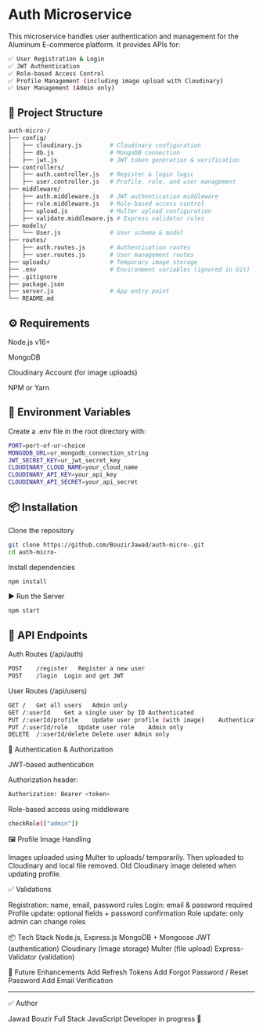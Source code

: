 # Auth Microservice

This microservice handles user authentication and management for the Aluminum E-commerce platform.
It provides APIs for:
```bash
✅ User Registration & Login
✅ JWT Authentication
✅ Role-based Access Control
✅ Profile Management (including image upload with Cloudinary)
✅ User Management (Admin only)
```

## 📂 Project Structure
```bash
auth-micro-/
├── config/
│   ├── cloudinary.js        # Cloudinary configuration
│   ├── db.js                # MongoDB connection
│   ├── jwt.js               # JWT token generation & verification
├── controllers/
│   ├── auth.controller.js   # Register & login logic
│   ├── user.controller.js   # Profile, role, and user management
├── middleware/
│   ├── auth.middleware.js   # JWT authentication middleware
│   ├── role.middleware.js   # Role-based access control
│   ├── upload.js            # Multer upload configuration
│   ├── validate.middleware.js # Express validator rules
├── models/
│   └── User.js              # User schema & model
├── routes/
│   ├── auth.routes.js       # Authentication routes
│   ├── user.routes.js       # User management routes
├── uploads/                 # Temporary image storage
├── .env                     # Environment variables (ignored in Git)
├── .gitignore
├── package.json
├── server.js                # App entry point
└── README.md
```

## ⚙️ Requirements

Node.js v16+

MongoDB

Cloudinary Account (for image uploads)

NPM or Yarn

## 🔑 Environment Variables

Create a .env file in the root directory with:

```bash
PORT=port-of-ur-choice
MONGODB_URL=ur_mongodb_connection_string
JWT_SECRET_KEY=ur_jwt_secret_key
CLOUDINARY_CLOUD_NAME=your_cloud_name
CLOUDINARY_API_KEY=your_api_key
CLOUDINARY_API_SECRET=your_api_secret
```

## 📦 Installation
Clone the repository
```bash
git clone https://github.com/BouzirJawad/auth-micro-.git
cd auth-micro-
```

Install dependencies
```bash
npm install
```

▶️ Run the Server
```bash
npm start
```


## 📡 API Endpoints

Auth Routes (/api/auth)
```bash
POST	/register	Register a new user
POST	/login	Login and get JWT
```
User Routes (/api/users)
```bash
GET	/	Get all users	Admin only
GET	/:userId	Get a single user by ID	Authenticated
PUT	/:userId/profile	Update user profile (with image)	Authenticated
PUT	/:userId/role	Update user role	Admin only
DELETE	/:userId/delete	Delete user	Admin only
```

🔐 Authentication & Authorization

JWT-based authentication

Authorization header:
```bash
Authorization: Bearer <token>
```
Role-based access using middleware 
```bash
checkRole(["admin"])
```

🖼 Profile Image Handling

Images uploaded using Multer to uploads/ temporarily.
Then uploaded to Cloudinary and local file removed.
Old Cloudinary image deleted when updating profile.

✅ Validations

Registration: name, email, password rules
Login: email & password required
Profile update: optional fields + password confirmation
Role update: only admin can change roles

📦 Tech Stack
Node.js, Express.js
MongoDB + Mongoose
JWT (authentication)
Cloudinary (image storage)
Multer (file upload)
Express-Validator (validation)

📌 Future Enhancements
Add Refresh Tokens
Add Forgot Password / Reset Password
Add Email Verification


---
✅ Author

Jawad Bouzir
Full Stack JavaScript Developer in progress 🚀
